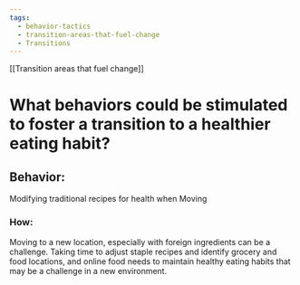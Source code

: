 ```yaml
---
tags:
  - behavior-tactics
  - transition-areas-that-fuel-change
  - Transitions
---
```

[[Transition areas that fuel change]]

# **What behaviors could be stimulated to foster a transition to a healthier eating habit?**


## Behavior:
Modifying traditional recipes for health when Moving


### How:
Moving to a new location, especially with foreign ingredients can be a challenge. Taking time to adjust staple recipes and identify grocery and food locations, and online food needs to maintain healthy eating habits that may be a challenge in a new environment. 
